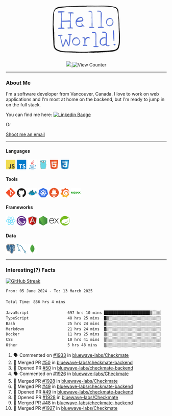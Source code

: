 <div align="center">
    <img src="./img/hello_world.webp" height="200px" width="">
    <div>
        <a href="https://www.linkedin.com/in/ajhollid">
            <img src="https://img.shields.io/badge/LinkedIn-blue"/>
        </a>
        <img src="https://komarev.com/ghpvc/?username=ajhollid&color=yellow" alt="View Counter">
    </div>
</div>

---

### About Me

I'm a software developer from Vancouver, Canada. I love to work on web applications and I'm most at home on the backend, but I'm ready to jump in on the full stack.

You can find me here: [![Linkedin Badge](https://img.shields.io/badge/-ajhollid-blue?style=flat&logo=Linkedin&logoColor=white)](https://www.linkedin.com/in/ajhollid)

Or

[Shoot me an email](mailto:ajhollid@gmail.com)

---

#### Languages

<div>
    <img src="./img/devicons/javascript-original.svg" width=30 height=30 alt="JavaScript">
    <img src="/img/devicons/typescript-original.svg" width=30 height=30 alt="TypeScript">
    <img src="./img/devicons/java-original.svg" width=30 height=30 alt="Java">
    <img src="./img/devicons/go-original.svg" width=30 height=30 alt="Golang">
    <img src="./img/devicons/html5-original.svg" width=30 height=30 alt="HTML 5">
    <img src="./img/devicons/css3-original.svg" width=30 height=30 alt="CSS 3">
</div>

#### Tools

<div>
    <img src="./img/devicons/git-original.svg" width=30 height=30 alt="Git">
    <img src="./img/devicons/github-original.svg" width=30 height=30 alt="Github">
    <img src="./img/devicons/docker-original.svg" width=30 
    height=30 alt="Docker">
    <img src="./img/devicons/kubernetes-original.svg" width=30 height=30 alt="K8">
    <img src="./img/devicons/prometheus-original.svg" width=30 height=30 alt="Prometheus">
    <img src="./img/devicons/grafana-original.svg" width=30 height=30 alt="Grafana">
    <img src="./img/devicons/nginx-original.svg" width=30 height=30 alt="Nginx">
</div>

#### Frameworks

<div>
    <img src="./img/devicons/react-original.svg" width=30 height=30 alt="React">
    <img src="./img/devicons/gatsby-original.svg" width=30 height=30 alt="Gatsby">
    <img src="./img/devicons/angularjs-original.svg" width=30 height=30 alt="AngularJS">
    <img src="./img/devicons/nodejs-original.svg" width=30 height=30 alt="NodeJS">
    <img src="./img/devicons/express-original.svg" width=30 height=30 alt="Express">
    <img src="./img/devicons/spring-original.svg" width=30 height=30 alt="Spring">
</div>

#### Data

<div>
    <img src="./img/devicons/postgresql-original.svg" width=30 height=30 alt="Postgresql">
    <img src="./img/devicons/mysql-original.svg" width=30 height=30 alt="Mysql">
    <img src="./img/devicons/mongodb-original.svg" width=30 height=30 alt="MongoDB">
</div>

---

### Interesting(?) Facts

[![GitHub Streak](http://github-readme-streak-stats.herokuapp.com?user=ajhollid)](https://git.io/streak-stats)

 <!--START_SECTION:waka-->

```txt
From: 05 June 2024 - To: 13 March 2025

Total Time: 856 hrs 4 mins

JavaScript                 697 hrs 10 mins ████████████████████▒░░░░   80.89 %
TypeScript                 48 hrs 25 mins  █▒░░░░░░░░░░░░░░░░░░░░░░░   05.62 %
Bash                       25 hrs 24 mins  ▓░░░░░░░░░░░░░░░░░░░░░░░░   02.95 %
Markdown                   21 hrs 24 mins  ▓░░░░░░░░░░░░░░░░░░░░░░░░   02.48 %
Docker                     11 hrs 25 mins  ▒░░░░░░░░░░░░░░░░░░░░░░░░   01.33 %
CSS                        10 hrs 41 mins  ▒░░░░░░░░░░░░░░░░░░░░░░░░   01.24 %
Other                      5 hrs 48 mins   ▒░░░░░░░░░░░░░░░░░░░░░░░░   00.67 %
```

<!--END_SECTION:waka-->


<!--START_SECTION:activity-->
1. 🗣 Commented on [#1933](https://github.com/bluewave-labs/Checkmate/pull/1933#issuecomment-2726770055) in [bluewave-labs/Checkmate](https://github.com/bluewave-labs/Checkmate)
2. 🎉 Merged PR [#50](https://github.com/bluewave-labs/checkmate-backend/pull/50) in [bluewave-labs/checkmate-backend](https://github.com/bluewave-labs/checkmate-backend)
3. 💪 Opened PR [#50](https://github.com/bluewave-labs/checkmate-backend/pull/50) in [bluewave-labs/checkmate-backend](https://github.com/bluewave-labs/checkmate-backend)
4. 🗣 Commented on [#1926](https://github.com/bluewave-labs/Checkmate/issues/1926#issuecomment-2725540410) in [bluewave-labs/Checkmate](https://github.com/bluewave-labs/Checkmate)
5. 🎉 Merged PR [#1928](https://github.com/bluewave-labs/Checkmate/pull/1928) in [bluewave-labs/Checkmate](https://github.com/bluewave-labs/Checkmate)
6. 🎉 Merged PR [#49](https://github.com/bluewave-labs/checkmate-backend/pull/49) in [bluewave-labs/checkmate-backend](https://github.com/bluewave-labs/checkmate-backend)
7. 💪 Opened PR [#49](https://github.com/bluewave-labs/checkmate-backend/pull/49) in [bluewave-labs/checkmate-backend](https://github.com/bluewave-labs/checkmate-backend)
8. 💪 Opened PR [#1928](https://github.com/bluewave-labs/Checkmate/pull/1928) in [bluewave-labs/Checkmate](https://github.com/bluewave-labs/Checkmate)
9. 🎉 Merged PR [#48](https://github.com/bluewave-labs/checkmate-backend/pull/48) in [bluewave-labs/checkmate-backend](https://github.com/bluewave-labs/checkmate-backend)
10. 🎉 Merged PR [#1927](https://github.com/bluewave-labs/Checkmate/pull/1927) in [bluewave-labs/Checkmate](https://github.com/bluewave-labs/Checkmate)
<!--END_SECTION:activity-->
